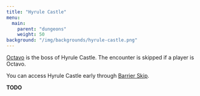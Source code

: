 ```yaml
---
title: "Hyrule Castle"
menu:
  main:
    parent: "dungeons"
    weight: 50
background: "/img/backgrounds/hyrule-castle.png"
---
```


[Octavo](/bosses/octavo) is the boss of Hyrule Castle.
The encounter is skipped if a player is Octavo.

You can access Hyrule Castle early through [Barrier Skip](/sequence-breaks/barrier-skip/).

**TODO**
